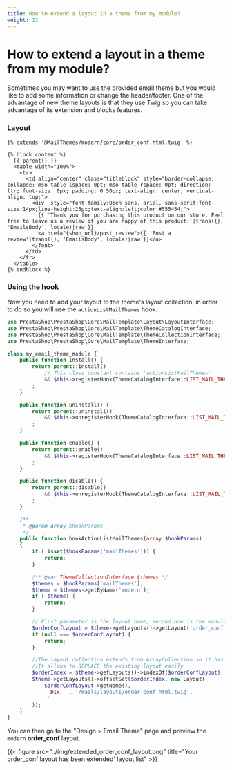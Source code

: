 ```yaml
---
title: How to extend a layout in a theme from my module?
weight: 12
---
```


# How to extend a layout in a theme from my module?

Sometimes you may want to use the provided email theme but you would like to add some information or
change the header/footer. One of the advantage of new theme layouts is that they use Twig so you can
take advantage of its extension and blocks features.

### Layout

```twig
{% extends '@MailThemes/modern/core/order_conf.html.twig' %}

{% block content %}
  {{ parent() }}
  <table width="100%">
    <tr>
      <td align="center" class="titleblock" style="border-collapse: collapse; mso-table-lspace: 0pt; mso-table-rspace: 0pt; direction: ltr; font-size: 0px; padding: 0 50px; text-align: center; vertical-align: top;">
        <div  style="font-family:Open sans, arial, sans-serif;font-size:14px;line-height:25px;text-align:left;color:#555454;">
          {{ 'Thank you for purchasing this product on our store. Feel free to leave us a review if you are happy of this product:'|trans({}, 'EmailsBody', locale)|raw }}
          <a href="{shop_url}/post_review">{{ 'Post a review'|trans({}, 'EmailsBody', locale)|raw }}</a>
        </font>
      </td>
    </tr>
  </table>
{% endblock %}
```

### Using the hook

Now you need to add your layout to the theme's layout collection, in order to do so you will use 
the `actionListMailThemes` hook.

```php
use PrestaShop\PrestaShop\Core\MailTemplate\Layout\LayoutInterface;
use PrestaShop\PrestaShop\Core\MailTemplate\ThemeCatalogInterface;
use PrestaShop\PrestaShop\Core\MailTemplate\ThemeCollectionInterface;
use PrestaShop\PrestaShop\Core\MailTemplate\ThemeInterface;

class my_email_theme_module {
    public function install() {
        return parent::install()
            // This class constant contains 'actionListMailThemes'
            && $this->registerHook(ThemeCatalogInterface::LIST_MAIL_THEMES_HOOK)
        ;
    }

    public function uninstall() {
        return parent::uninstall()
            && $this->unregisterHook(ThemeCatalogInterface::LIST_MAIL_THEMES_HOOK)
        ;
    }

    public function enable() {
        return parent::enable()
            && $this->registerHook(ThemeCatalogInterface::LIST_MAIL_THEMES_HOOK)
        ;
    }

    public function disable() {
        return parent::disable()
            && $this->unregisterHook(ThemeCatalogInterface::LIST_MAIL_THEMES_HOOK)
        ;
    }

    /**
     * @param array $hookParams
     */
    public function hookActionListMailThemes(array $hookParams)
    {
        if (!isset($hookParams['mailThemes'])) {
            return;
        }

        /** @var ThemeCollectionInterface $themes */
        $themes = $hookParams['mailThemes'];
        $theme = $themes->getByName('modern');
        if (!$theme) {
            return;
        }

        // First parameter is the layout name, second one is the module name (empty value matches the core layouts)
        $orderConfLayout = $theme->getLayouts()->getLayout('order_conf', '');
        if (null === $orderConfLayout) {
            return;
        }

        //The layout collection extends from ArrayCollection so it has more feature than it seems..
        //It allows to REPLACE the existing layout easily
        $orderIndex = $theme->getLayouts()->indexOf($orderConfLayout);
        $theme->getLayouts()->offsetSet($orderIndex, new Layout(
            $orderConfLayout->getName(),
            __DIR__ . '/mails/layouts/order_conf.html.twig',
            ''
        ));
    }
}
```

You can then go to the "Design > Email Theme" page and preview the `modern` **order_conf** layout.

{{< figure src="../img/extended_order_conf_layout.png" title="Your order_conf layout has been extended' layout list" >}}
